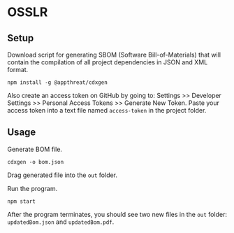 # OSSLR

## Setup

Download script for generating SBOM (Software Bill-of-Materials) that will contain the compilation of all project dependencies in JSON and XML format.

```
npm install -g @appthreat/cdxgen
```

Also create an access token on GitHub by going to: Settings >> Developer Settings >> Personal Access Tokens >> Generate New Token. Paste your access token into a text file named ```access-token``` in the project folder.

## Usage

Generate BOM file.

```
cdxgen -o bom.json
```

Drag generated file into the ```out``` folder.

Run the program.

```
npm start
```

After the program terminates, you should see two new files in the ```out``` folder:
```updatedBom.json``` and ```updatedBom.pdf```. 

